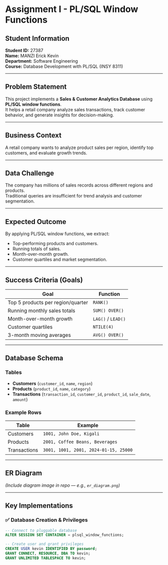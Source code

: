 # Assignment I - PL/SQL Window Functions

## Student Information
**Student ID:** 27387  
**Name:** MANZI Erick Kevin  
**Department:** Software Engineering  
**Course:** Database Development with PL/SQL (INSY 8311)

---

## Problem Statement
This project implements a **Sales & Customer Analytics Database** using **PL/SQL window functions**.  
It helps a retail company analyze sales transactions, track customer behavior, and generate insights for decision-making.

---

## Business Context
A retail company wants to analyze product sales per region, identify top customers, and evaluate growth trends.

---

## Data Challenge
The company has millions of sales records across different regions and products.  
Traditional queries are insufficient for trend analysis and customer segmentation.

---

## Expected Outcome
By applying PL/SQL window functions, we extract:

- Top-performing products and customers.  
- Running totals of sales.  
- Month-over-month growth.  
- Customer quartiles and market segmentation.

---

## Success Criteria (Goals)
| Goal | Function |
|------|-----------|
| Top 5 products per region/quarter | `RANK()` |
| Running monthly sales totals | `SUM() OVER()` |
| Month-over-month growth | `LAG()` / `LEAD()` |
| Customer quartiles | `NTILE(4)` |
| 3-month moving averages | `AVG() OVER()` |

---

## Database Schema

### Tables
- **Customers** (`customer_id`, `name`, `region`)  
- **Products** (`product_id`, `name`, `category`)  
- **Transactions** (`transaction_id`, `customer_id`, `product_id`, `sale_date`, `amount`)

### Example Rows
| Table | Example |
|--------|----------|
| Customers | `1001, John Doe, Kigali` |
| Products | `2001, Coffee Beans, Beverages` |
| Transactions | `3001, 1001, 2001, 2024-01-15, 25000` |

---

## ER Diagram
*(Include diagram image in repo — e.g., `er_diagram.png`)*

---

## Key Implementations

### ✅ Database Creation & Privileges
```sql
-- Connect to pluggable database
ALTER SESSION SET CONTAINER = plsql_window_functions;

-- Create user and grant privileges
CREATE USER kevin IDENTIFIED BY password;
GRANT CONNECT, RESOURCE, DBA TO kevin;
GRANT UNLIMITED TABLESPACE TO kevin;
